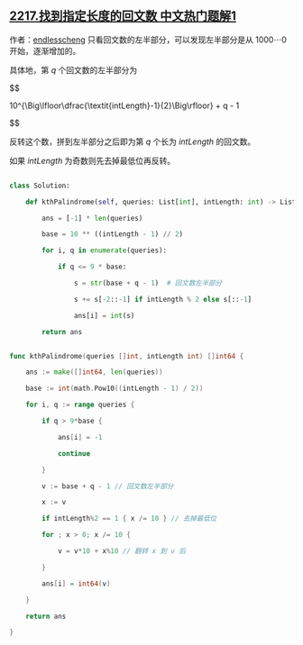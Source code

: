 ## [2217.找到指定长度的回文数 中文热门题解1](https://leetcode.cn/problems/find-palindrome-with-fixed-length/solutions/100000/fan-zhuan-hui-wen-shu-zuo-ban-bu-fen-by-4pvs0)

作者：[endlesscheng](https://leetcode.cn/u/endlesscheng)
只看回文数的左半部分，可以发现左半部分是从 $1000\cdots0$ 开始，逐渐增加的。

具体地，第 $q$ 个回文数的左半部分为

$$
10^{\Big\lfloor\dfrac{\textit{intLength}-1}{2}\Big\rfloor} + q - 1
$$

反转这个数，拼到左半部分之后即为第 $q$ 个长为 $\textit{intLength}$ 的回文数。

如果 $\textit{intLength}$ 为奇数则先去掉最低位再反转。

```python [sol1-Python3]
class Solution:
    def kthPalindrome(self, queries: List[int], intLength: int) -> List[int]:
        ans = [-1] * len(queries)
        base = 10 ** ((intLength - 1) // 2)
        for i, q in enumerate(queries):
            if q <= 9 * base:
                s = str(base + q - 1)  # 回文数左半部分
                s += s[-2::-1] if intLength % 2 else s[::-1]
                ans[i] = int(s)
        return ans
```

```go [sol1-Go]
func kthPalindrome(queries []int, intLength int) []int64 {
	ans := make([]int64, len(queries))
	base := int(math.Pow10((intLength - 1) / 2))
	for i, q := range queries {
		if q > 9*base {
			ans[i] = -1
			continue
		}
		v := base + q - 1 // 回文数左半部分
		x := v
		if intLength%2 == 1 { x /= 10 } // 去掉最低位
		for ; x > 0; x /= 10 {
			v = v*10 + x%10 // 翻转 x 到 v 后
		}
		ans[i] = int64(v)
	}
	return ans
}
```
